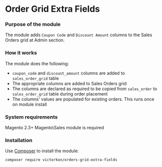 # Order Grid Extra Fields



### Purpose of the module

The module adds `Coupon Code` and `Discount Amount` columns to the Sales Orders grid at Admin section.

### How it works

The module does the following:

- `coupon_code` and `discount_amount` columns are added to `sales_order_grid` table
- The appropriate columns are added to Sales Orders grid
- The columns are declared as required to be copied from `sales_order` to `sales_order_grid` table during order placement
- The columns' values are populated for existing orders. This runs once on module install



### System requirements

Magento 2.3+
Magento\Sales module is required


### Installation

Use [Composer](https://getcomposer.org/) to install the module:


    composer require victorkon/orders-grid-extra-fields

